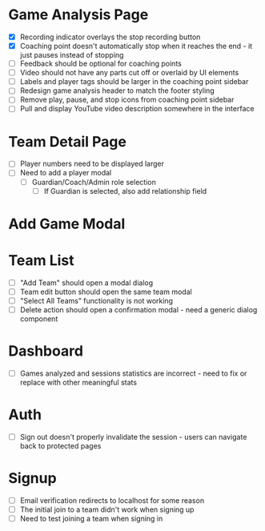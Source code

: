 # Game Analysis Page
* [X] Recording indicator overlays the stop recording button
* [X] Coaching point doesn't automatically stop when it reaches the end - it just pauses instead of stopping
* [ ] Feedback should be optional for coaching points
* [ ] Video should not have any parts cut off or overlaid by UI elements
* [ ] Labels and player tags should be larger in the coaching point sidebar
* [ ] Redesign game analysis header to match the footer styling
* [ ] Remove play, pause, and stop icons from coaching point sidebar
* [ ] Pull and display YouTube video description somewhere in the interface

# Team Detail Page
* [ ] Player numbers need to be displayed larger
* [ ] Need to add a player modal
    * [ ] Guardian/Coach/Admin role selection
        * [ ] If Guardian is selected, also add relationship field

# Add Game Modal

# Team List
* [ ] "Add Team" should open a modal dialog
* [ ] Team edit button should open the same team modal
* [ ] "Select All Teams" functionality is not working
* [ ] Delete action should open a confirmation modal - need a generic dialog component

# Dashboard
* [ ] Games analyzed and sessions statistics are incorrect - need to fix or replace with other meaningful stats

# Auth
* [ ] Sign out doesn't properly invalidate the session - users can navigate back to protected pages

# Signup
* [ ] Email verification redirects to localhost for some reason
* [ ] The initial join to a team didn't work when signing up
* [ ] Need to test joining a team when signing in